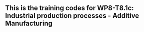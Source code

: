 This is the training codes for WP8-T8.1c: Industrial production processes - Additive Manufacturing
---

